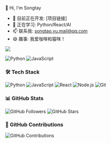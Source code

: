 👋 Hi, I'm Songtay

- 🔭 目前正在开发: [项目链接]  
- 🌱 正在学习: Python/React/AI  
- 📫 联系我: songtao.yu.mail@qq.com  
- 😄 趣事: 我爱咖啡和猫咪！

<img src="https://github-readme-stats.vercel.app/api?username=Songtay&show_icons=true&theme=radical" />



![Python](https://img.shields.io/badge/Python-3776AB?style=for-the-badge&logo=python&logoColor=white)
![JavaScript](https://img.shields.io/badge/JavaScript-F7DF1E?style=for-the-badge&logo=javascript&logoColor=black)

### 🛠️ Tech Stack
![Python](https://img.shields.io/badge/Python-3776AB?style=for-the-badge&logo=python&logoColor=white)
![JavaScript](https://img.shields.io/badge/JavaScript-F7DF1E?style=for-the-badge&logo=javascript&logoColor=black)
![React](https://img.shields.io/badge/React-20232A?style=for-the-badge&logo=react&logoColor=61DAFB)
![Node.js](https://img.shields.io/badge/Node.js-339933?style=for-the-badge&logo=nodedotjs&logoColor=white)
![Git](https://img.shields.io/badge/Git-F05032?style=for-the-badge&logo=git&logoColor=white)

### 📊 GitHub Stats
![GitHub Followers](https://img.shields.io/github/followers/你的用户名?style=social)
![GitHub Stars](https://img.shields.io/github/stars/你的用户名?style=social)

### 📅 GitHub Contributions
![GitHub Contributions](https://ghchart.rshah.org/你的用户名)
